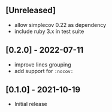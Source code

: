 ## [Unreleased]

- allow simplecov 0.22 as dependency
- include ruby 3.x in test suite

## [0.2.0] - 2022-07-11

- improve lines grouping
- add support for `:nocov:`

## [0.1.0] - 2021-10-19

- Initial release
